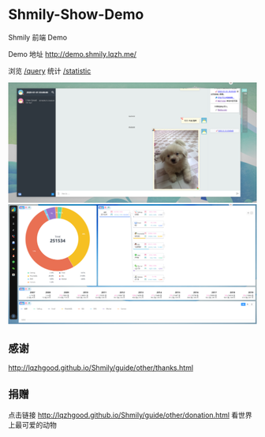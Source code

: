# Shmily-Show-Demo

Shmily 前端 Demo

Demo 地址 http://demo.shmily.lqzh.me/

浏览 [/query](http://demo.shmily.lqzh.me/)
统计 [/statistic](http://demo.shmily.lqzh.me/#/statistic)

![query](./screenshots/query.png)
![statistic](./screenshots/statistic.png)

## 感谢

http://lqzhgood.github.io/Shmily/guide/other/thanks.html

## 捐赠

点击链接 http://lqzhgood.github.io/Shmily/guide/other/donation.html 看世界上最可爱的动物
